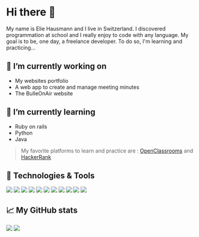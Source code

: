 # Hi there 👋
My name is Elie Hausmann and I live in Switzerland. I discovered programmation at school and I really enjoy to code with any language. My goal is to be, one day, a freelance developer. To do so, I'm learning and practicing...
## 🎯 I’m currently working on
- My websites portfolio
- A web app to create and manage meeting minutes
- The BulleOnAir website
## 🌱 I’m currently learning
- Ruby on rails
- Python
- Java

>My favorite platforms to learn and practice are :
> [OpenClassrooms](https://openclassrooms.com/en/) and [HackerRank](https://www.hackerrank.com/)
## 🔧 Technologies & Tools
![](https://img.shields.io/badge/OS-Windows-informational?style=flat&color=df6d74)
![](https://img.shields.io/badge/IDE-VSCode-informational?style=flat&color=df6d74)
![](https://img.shields.io/badge/Cloud-Digital_Ocean-informational?style=flat&color=df6d74)
![](https://img.shields.io/badge/Tool-Nginx-informational?style=flat&color=df6d74)
![](https://img.shields.io/badge/Tool-Ubuntu_Server-informational?style=flat&color=df6d74)
![](https://img.shields.io/badge/Code-Java-informational?style=flat&color=df6d74)
![](https://img.shields.io/badge/Code-Ruby-informational?style=flat&color=df6d74)
![](https://img.shields.io/badge/Code-Python-informational?style=flat&color=df6d74)
![](https://img.shields.io/badge/Code-HTML5-informational?style=flat&color=df6d74)
![](https://img.shields.io/badge/Code-CSS3-informational?style=flat&logo=<LOGO_NAME>&logoColor=white&color=df6d74)
![](https://img.shields.io/badge/Code-Sass-informational?style=flat&color=df6d74)

## 📈 My GitHub stats
<img align="center" src="https://github-readme-stats.vercel.app/api?username=hausmanne&hide=,prs&show_icons=true&theme=onedark"/>
<img align="center" src="https://github-readme-stats.vercel.app/api/top-langs/?username=hausmanne&theme=onedark"/>
